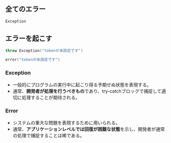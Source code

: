## 全てのエラー
```kotlin
Exception
```

## エラーを起こす

```kotlin
throw Exception("tokenが未設定です")

error("tokenが未設定です")
```

### **Exception**

- 一般的にプログラムの実行中に起こり得る予期せぬ状態を表現する。
- 通常、**開発者が処理を行うべきもの**であり、try-catchブロックで捕捉して適切に処理することが期待される。

### **Error**

- システムの重大な問題を表現するために用いられる。
- 通常、**アプリケーションレベルでは回復が困難な状態**を示し、開発者が通常の処理で捕捉することは稀である。
